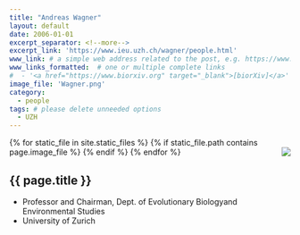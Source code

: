 ```yaml
---
title: "Andreas Wagner"
layout: default
date: 2006-01-01
excerpt_separator: <!--more-->
excerpt_link: 'https://www.ieu.uzh.ch/wagner/people.html'
www_link: # a simple web address related to the post, e.g. https://www.ga4gh.org
www_links_formatted:  # one or multiple complete links
#  - '<a href="https://www.biorxiv.org" target="_blank">[biorXiv]</a>'
image_file: 'Wagner.png'
category:
  - people
tags: # please delete unneeded options
  - UZH
---
```


{% for static_file in site.static_files %}
  {% if static_file.path contains page.image_file %}
<img style="float: right; max-width: 60px;" src="{{ static_file.path | relative_url}}" />
  {% endif %}
{% endfor %}

## {{ page.title }}

* Professor and Chairman, Dept. of Evolutionary Biologyand Environmental Studies
* University of Zurich

<!--more-->





